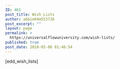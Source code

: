 ```yaml
---
ID: 461
post_title: Wish Lists
author: abbie04m553726
post_excerpt: ""
layout: page
permalink: >
  https://universalflowuniversity.com/wish-lists/
published: true
post_date: 2018-05-06 01:46:54
---
```

[edd_wish_lists]